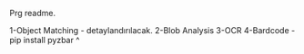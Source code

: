 Prg readme.

1-Object Matching - detaylandırılacak.
2-Blob Analysis
3-OCR
4-Bardcode - pip install pyzbar ^